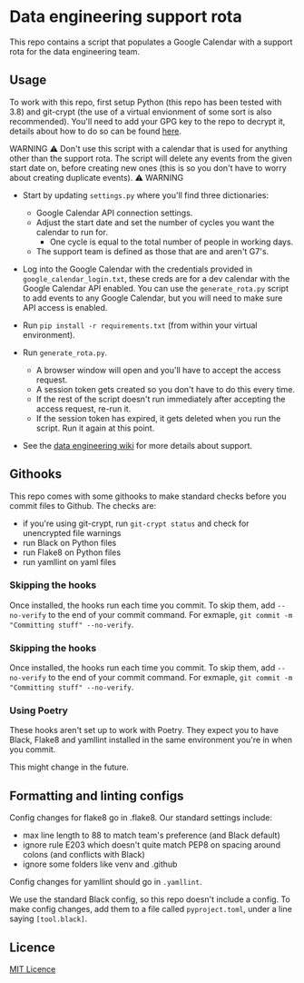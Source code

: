 # Data engineering support rota

This repo contains a script that populates a Google Calendar with a support rota for the data engineering team.

## Usage

To work with this repo, first setup Python (this repo has been tested with 3.8) and git-crypt (the use of a virtual envionment of some sort is also recommended). You'll need to add your GPG key to the repo to decrypt it, details about how to do so can be found [here](.git-crypt/README.md).

WARNING :warning: Don't use this script with a calendar that is used for anything other than the support rota. The script will delete any events from the given start date on, before creating new ones (this is so you don't have to worry about creating duplicate events). :warning: WARNING

- Start by updating `settings.py` where you'll find three dictionaries:

  - Google Calendar API connection settings.
  - Adjust the start date and set the number of cycles you want the calendar to run for.
    - One cycle is equal to the total number of people in working days.
  - The support team is defined as those that are and aren't G7's.

- Log into the Google Calendar with the credentials provided in `google_calendar_login.txt`, these creds are for a dev calendar with the Google Calendar API enabled. You can use the `generate_rota.py` script to add events to any Google Calendar, but you will need to make sure API access is enabled.
- Run `pip install -r requirements.txt` (from within your virtual environment).
- Run `generate_rota.py`.

  - A browser window will open and you'll have to accept the access request.
  - A session token gets created so you don't have to do this every time.
  - If the rest of the script doesn't run immediately after accepting the access request, re-run it.
  - If the session token has expired, it gets deleted when you run the script. Run it again at this point.

- See the [data engineering wiki](https://github.com/moj-analytical-services/data-engineering/wiki/Data-Engineering-Support-Rota) for more details about support.

## Githooks

This repo comes with some githooks to make standard checks before you commit files to Github. The checks are:

- if you're using git-crypt, run `git-crypt status` and check for unencrypted file warnings
- run Black on Python files
- run Flake8 on Python files
- run yamllint on yaml files

### Skipping the hooks

Once installed, the hooks run each time you commit. To skip them, add `--no-verify` to the end of your commit command. For exmaple, `git commit -m "Committing stuff" --no-verify`.

### Skipping the hooks

Once installed, the hooks run each time you commit. To skip them, add `--no-verify` to the end of your commit command. For exmaple, `git commit -m "Committing stuff" --no-verify`.

### Using Poetry

These hooks aren't set up to work with Poetry. They expect you to have Black, Flake8 and yamllint installed in the same environment you're in when you commit.

This might change in the future.

## Formatting and linting configs

Config changes for flake8 go in .flake8. Our standard settings include:

- max line length to 88 to match team's preference (and Black default)
- ignore rule E203 which doesn't quite match PEP8 on spacing around colons (and conflicts with Black)
- ignore some folders like venv and .github

Config changes for yamllint should go in `.yamllint`.

We use the standard Black config, so this repo doesn't include a config. To make config changes, add them to a file called `pyproject.toml`, under a line saying `[tool.black]`.

## Licence

[MIT Licence](LICENCE.md)
